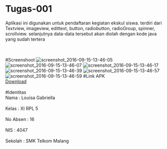 # Tugas-001
Aplikasi ini digunakan untuk pendaftaran kegiatan ekskul siswa. terdiri dari Textview, imageview, edittext, button, radiobutton, radioGroup, spinner, scrollview. selanjutnya data-data tersebut akan diolah dengan kode java yang sudah tertera

  <br><br>
  #Screenshoot
![screenshot_2016-09-15-13-46-05](https://cloud.githubusercontent.com/assets/21364340/18541136/72e0b7ee-7b4d-11e6-9362-b31d2b4086aa.png)
![screenshot_2016-09-15-13-46-07](https://cloud.githubusercontent.com/assets/21364340/18541132/72dce560-7b4d-11e6-91ac-3151ce552bda.png)
![screenshot_2016-09-15-13-46-17](https://cloud.githubusercontent.com/assets/21364340/18541133/72dd7552-7b4d-11e6-9495-1389b39d301d.png)
![screenshot_2016-09-15-13-46-39](https://cloud.githubusercontent.com/assets/21364340/18541134/72ddc5e8-7b4d-11e6-84c6-3bc89619bf32.png)
![screenshot_2016-09-15-13-46-57](https://cloud.githubusercontent.com/assets/21364340/18541135/72df2b86-7b4d-11e6-9d02-65eedbb838cb.png)
![screenshot_2016-09-15-13-46-59](https://cloud.githubusercontent.com/assets/21364340/18541137/72e0957a-7b4d-11e6-8d76-60fc7e77a99a.png)
  #Link APK<br>
  <a href="https://drive.google.com/open?id=0B2j5Yd_9VxeocjJwYnFyNEJ4OWM"> Download</a><br><br>
 #Identitas<br>
 Nama  : Louisa Gabriella<br><br>
 Kelas : XI RPL 5<br><br>
 No Absen : 16<br><br>
 NIS : 4047<br><br>
 Sekolah : SMK Telkom Malang<br><br>

